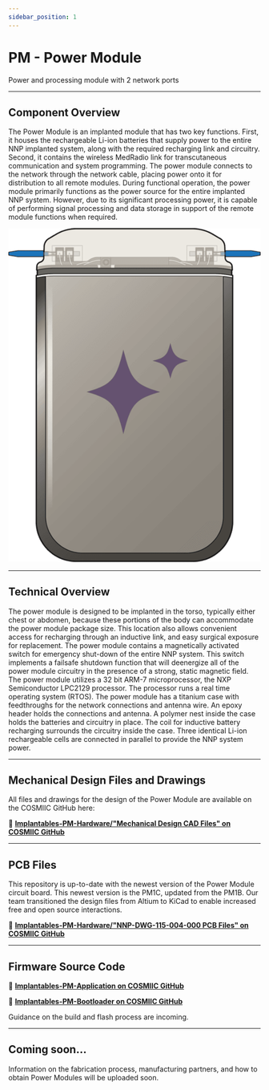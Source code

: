 ```yaml
---
sidebar_position: 1
---
```


# PM - Power Module

Power and processing module with 2 network ports

---

## Component Overview

The Power Module is an implanted module that has two key functions. First, it houses the rechargeable Li-ion batteries that supply power to the entire NNP implanted system, along with the required recharging link and circuitry. Second, it contains the wireless MedRadio link for transcutaneous communication and system programming. The power module connects to the network through the network cable, placing power onto it for distribution to all remote modules. During functional operation, the power module primarily functions as the power source for the entire implanted NNP system. However, due to its significant processing power, it is capable of performing signal processing and data storage in support of the remote module functions when required.

![power module graphic](./img/power-module-resized.png)

---

## Technical Overview

The power module is designed to be implanted in the torso, typically either chest or abdomen, because these portions of the body can accommodate the power module package size. This location also allows convenient access for recharging through an inductive link, and easy surgical exposure for replacement. The power module contains a magnetically activated switch for emergency shut-down of the entire NNP system. This switch implements a failsafe shutdown function that will deenergize all of the power module circuitry in the presence of a strong, static magnetic field. The power module utilizes a 32 bit ARM-7 microprocessor, the NXP Semiconductor LPC2129 processor. The processor runs a real time operating system (RTOS). The power module has a titanium case with feedthroughs for the network connections and antenna wire. An epoxy header holds the connections and antenna. A polymer nest inside the case holds the batteries and circuitry in place. The coil for inductive battery recharging surrounds the circuitry inside the case. Three identical Li-ion rechargeable cells are connected in parallel to provide the NNP system power.

---

## Mechanical Design Files and Drawings

All files and drawings for the design of the Power Module are available on the COSMIIC GitHub here:

:link: **[Implantables-PM-Hardware/"Mechanical Design CAD Files" on COSMIIC GitHub](https://github.com/COSMIIC-Inc/Implantables-PM-Hardware/tree/main/Mechanical%20Design%20CAD%20Files)**

---

## PCB Files

This repository is up-to-date with the newest version of the Power Module circuit board. This newest version is the PM1C, updated from the PM1B. Our team transitioned the design files from Altium to KiCad to enable increased free and open source interactions.

:link: **[Implantables-PM-Hardware/"NNP-DWG-115-004-000 PCB Files" on COSMIIC GitHub](https://github.com/COSMIIC-Inc/Implantables-PM-Hardware/tree/main/NNP-DWG-115-004-000%20PCB%20Files)**

---

## Firmware Source Code

:link: **[Implantables-PM-Application on COSMIIC GitHub](https://github.com/COSMIIC-Inc/Implantables-PM-Application)**

:link: **[Implantables-PM-Bootloader on COSMIIC GitHub](https://github.com/COSMIIC-Inc/Implantables-PM-Bootloader)**

Guidance on the build and flash process are incoming.

---

## Coming soon...

Information on the fabrication process, manufacturing partners, and how to obtain Power Modules will be uploaded soon.